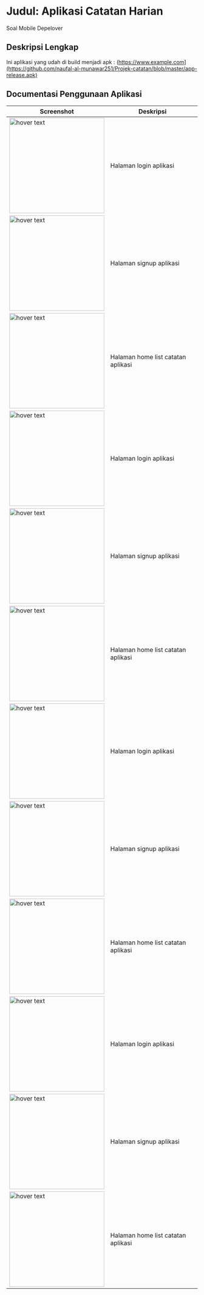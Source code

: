 # Judul: Aplikasi Catatan Harian

Soal Mobile Depelover

## Deskripsi Lengkap

Ini aplikasi yang udah di build menjadi apk : (https://www.example.com](https://github.com/naufal-al-munawar251/Projek-catatan/blob/master/app-release.apk)

## Documentasi Penggunaan Aplikasi

| Screenshot | Deskripsi |
|------------|-----------|
| <img src="https://github.com/naufal-al-munawar251/Projek-catatan/blob/master/halaman_login.jpg" width="250" title="hover text"> | Halaman login aplikasi |
| <img src="https://github.com/naufal-al-munawar251/Projek-catatan/blob/master/halaman%20signup.jpg" width="250" title="hover text"> | Halaman signup aplikasi |
| <img src="https://github.com/naufal-al-munawar251/Projek-catatan/blob/master/listhome_catatan_2.jpg" width="250" title="hover text"> | Halaman home list catatan aplikasi |
| <img src="https://github.com/naufal-al-munawar251/Projek-catatan/blob/master/halaman_login.jpg" width="250" title="hover text"> | Halaman login aplikasi |
| <img src="https://github.com/naufal-al-munawar251/Projek-catatan/blob/master/halaman%20signup.jpg" width="250" title="hover text"> | Halaman signup aplikasi |
| <img src="https://github.com/naufal-al-munawar251/Projek-catatan/blob/master/listhome_catatan_2.jpg" width="250" title="hover text"> | Halaman home list catatan aplikasi |
| <img src="https://github.com/naufal-al-munawar251/Projek-catatan/blob/master/halaman_login.jpg" width="250" title="hover text"> | Halaman login aplikasi |
| <img src="https://github.com/naufal-al-munawar251/Projek-catatan/blob/master/halaman%20signup.jpg" width="250" title="hover text"> | Halaman signup aplikasi |
| <img src="https://github.com/naufal-al-munawar251/Projek-catatan/blob/master/listhome_catatan_2.jpg" width="250" title="hover text"> | Halaman home list catatan aplikasi |
| <img src="https://github.com/naufal-al-munawar251/Projek-catatan/blob/master/halaman_login.jpg" width="250" title="hover text"> | Halaman login aplikasi |
| <img src="https://github.com/naufal-al-munawar251/Projek-catatan/blob/master/halaman%20signup.jpg" width="250" title="hover text"> | Halaman signup aplikasi |
| <img src="https://github.com/naufal-al-munawar251/Projek-catatan/blob/master/listhome_catatan_2.jpg" width="250" title="hover text"> | Halaman home list catatan aplikasi |
